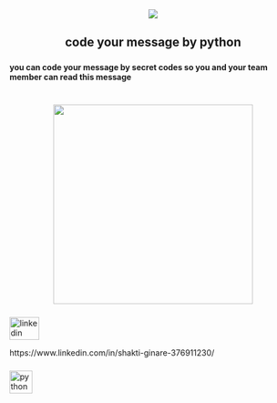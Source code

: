 <div align="center">
  <img src="https://profile-counter.glitch.me/shaktiginare22/count.svg?"  />
</div>

###

<h2 align="center">code your message by python</h2>

###

<h4 align="left">you can code your message by secret codes so you and your team member can read this message</h4>

###

<br clear="both">

<div align="center">
  <img height="350" src="https://i.ytimg.com/vi/xzlfXSBzhx8/maxresdefault.jpg"  />
</div>

###

<div align="left">
  <img src="https://raw.githubusercontent.com/maurodesouza/profile-readme-generator/master/src/assets/icons/social/linkedin/default.svg" width="52" height="40" alt="linkedin logo" />
  <p>https://www.linkedin.com/in/shakti-ginare-376911230/</p>
  
</div>

###

<div align="left">
  <img src="https://cdn.jsdelivr.net/gh/devicons/devicon/icons/python/python-original.svg" height="40" alt="python logo"  />
</div>

###
